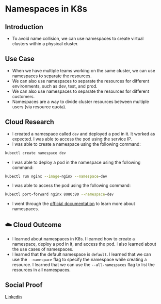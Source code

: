 # Namespaces in K8s

## Introduction

- To avoid name collision, we can use namespaces to create virtual clusters within a physical cluster.

## Use Case

- When we have multiple teams working on the same cluster, we can use namespaces to separate the resources.
- We can also use namespaces to separate the resources for different environments, such as dev, test, and prod.
- We can also use namespaces to separate the resources for different customers.
- Namespaces are a way to divide cluster resources between multiple users (via resource quota).

## Cloud Research

- I created a namespace called `dev` and deployed a pod in it. It worked as expected. I was able to access the pod using the service IP.
- I was able to create a namespace using the following command:

```bash
kubectl create namespace dev
```
- I was able to deploy a pod in the namespace using the following command:

```bash
kubectl run nginx --image=nginx --namespace=dev
```
- I was able to access the pod using the following command:

```bash
kubectl port-forward nginx 8080:80 --namespace=dev
```
- I went through the [official documentation](https://kubernetes.io/docs/concepts/overview/working-with-objects/namespaces/) to learn more about namespaces.

## ☁️ Cloud Outcome

- I learned about namespaces in K8s. I learned how to create a namespace, deploy a pod in it, and access the pod. I also learned about the use cases of namespaces.
- I learned that the default namespace is `default`. I learned that we can use the `--namespace` flag to specify the namespace while creating a resource. I learned that we can use the `--all-namespaces` flag to list the resources in all namespaces.

## Social Proof

[Linkedin](https://www.linkedin.com/feed/update/urn:li:share:7094725356472995840/)
